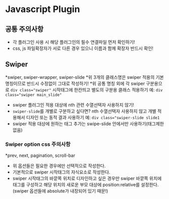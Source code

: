 # Javascript Plugin
## 공통 주의사항
* 각 플러그인 사용 시 해당 플러그인의 필수 연결파일 먼저 확인하기!
* css, js 파일확장자가 서로 다른 경우 있으니 이름과 함께 확장자 반드시 확인! 
## Swiper
*swiper, swiper-wrapper, swiper-slide
*위 3개의 클래스명은 swiper 적용의 기본명칭이므로 반드시 수정없이 그대로 작성하기!
*위 공통 명칭 외에 각 swiper 구분용으로 `div class="swiper"` 시작태그에 한칸띄고 별도의 구분용 클래스 적용하기 예: `div class="swiper main_slide"`
* swiper 플러그인 적용 대상에 nth 관련 수열선택자 사용하지 않기! 
* `swiper-slide`를 개별로 구분하고 싶다면? nth 수열선택자 사용하지 않고 개별 적용해서 디자인 또는 동적 결과 사용하기 예: `div class="swiper-slide slide1`
* swiper 적용 대상에 원하는 태그 추가는 swipe-slide 안에서만 사용하기(태그제한없음)
### Swiper option css 주의사항
*prev, next, pagination, scroll-bar
* 위 옵션들은 필요한 경우에만 선택적으로 작성한다.
* 기본적으로 swiper 시작태그의 자식요소로 작성한다.
* swiper 시작태그의 바깥쪽 위치로 디자인하고 싶은 경우만 swiper 바깥쪽 위치에 태그를 구성하고 해당 위치의 새로운 부모 대상에 position:relative를 설정한다.
(swiper 옵션들에 absolute가 내장되어 있기 때문!)